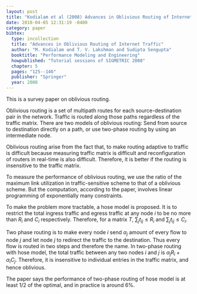 ```yaml
---
layout: post
title: "Kodialam et al (2008) Advances in Oblivious Routing of Internet Traffic (SIGMETRIC)"
date: 2010-04-05 12:31:19 -0400
category: paper
bibtex:
  type: incollection
  title: "Advances in Oblivious Routing of Internet Traffic"
  author: "M. Kodialam and T. V. Lakshman and Sudipta Sengupta"
  booktitle: "Performance Modeling and Engineering"
  howpublished: "Tutorial sessions of SIGMETRIC 2008"  
  chapter: 5
  pages: "125--146"
  publisher: "Springer"
  year: 2008
---
```

This is a survey paper on oblivious routing.

Oblivious routing is a set of multipath routes for each source-destination pair in the network.
Traffic is routed along those paths regardless of the traffic matrix. There are two models of
oblivious routing: Send from source to destination directly on a path, or use two-phase routing
by using an intermediate node.

Oblivious routing arise from the fact that, to make routing adaptive to traffic is difficult
because measuring traffic matrix is difficult and reconfiguration of routers in real-time is also
difficult. Therefore, it is better if the routing is insensitive to the traffic matrix.

To measure the performance of oblivious routing, we use the ratio of the maximum link utilization
in traffic-sensitive scheme to that of a oblivious scheme. But the computation, according to the
paper, involves linear programming of exponentially many constraints.

To make the problem more tractable, a hose model is proposed. It is to restrict the total ingress
traffic and egress traffic at any node $i$ to be no more than $R_i$ and $C_i$ respectively. Therefore,
for a matrix $T$, $\sum_j t_{ij} \le R_i$ and $\sum_j t_{ij} \le C_i$.

Two phase routing is to make every node $i$ send $\alpha_j$ amount of every flow to
node $j$ and let node $j$ to redirect the traffic to the destination. Thus every flow is routed
in two steps and therefore the name. In two-phase routing with hose model, the total traffic
between any two nodes $i$ and $j$ is $\alpha_jR_i + \alpha_iC_j$. Therefore,
it is insensitive to individual entries in the traffic matrix, and hence oblivious.

The paper says the performance of two-phase routing of hose model is at least 1/2 of the optimal, and
in practice is around 6%.
